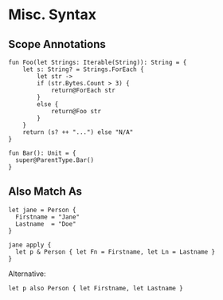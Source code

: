 # Misc. Syntax

## Scope Annotations

```
fun Foo(let Strings: Iterable(String)): String = {
    let s: String? = Strings.ForEach {
        let str ->
        if (str.Bytes.Count > 3) {
            return@ForEach str
        }
        else {
            return@Foo str
        }
    }
    return (s? ++ "...") else "N/A"
}
```

```
fun Bar(): Unit = {
  super@ParentType.Bar()
}
```

## Also Match As

```
let jane = Person {
  Firstname = "Jane"
  Lastname  = "Doe"
}

jane apply {
  let p & Person { let Fn = Firstname, let Ln = Lastname }
}
```

Alternative:
```
let p also Person { let Firstname, let Lastname } 
```

